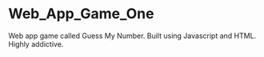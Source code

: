 # Web_App_Game_One
Web app game called Guess My Number. Built using Javascript and HTML. Highly addictive. 
